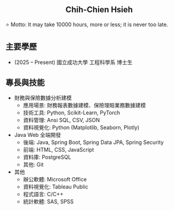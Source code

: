 <h2 align="center">Chih-Chien Hsieh</h2>

⭐ Motto: It may take 10000 hours, more or less; it is never too late.

## 主要學歷

- (2025 – Present) 國立成功大學 工程科學系 博士生

## 專長與技能

- 財務與保險數據分析建模
    - 應用場景: 財務報表數據建模、保險理賠業務數據建模
    - 技術工具: Python, Scikit-Learn, PyTorch
    - 資料管理: Ansi SQL, CSV, JSON
    - 資料視覺化: Python (Matplotlib, Seaborn, Plotly)
- Java Web 全端開發
    - 後端: Java, Spring Boot, Spring Data JPA, Spring Security
    - 前端: HTML, CSS, JavaScript
    - 資料庫: PostgreSQL
    - 其他: Git
- 其他
    - 辦公軟體: Microsoft Office
    - 資料視覺化: Tableau Public
    - 程式語言: C/C++
    - 統計軟體: SAS, SPSS